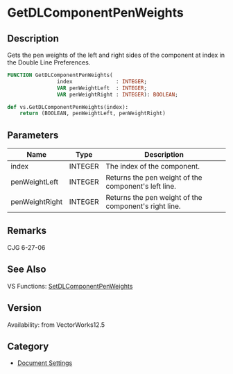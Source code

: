 # GetDLComponentPenWeights

## Description
Gets the pen weights of the left and right sides of the component at index in the Double Line Preferences.

```pascal
FUNCTION GetDLComponentPenWeights(
				index              : INTEGER;
				VAR penWeightLeft  : INTEGER;
				VAR penWeightRight : INTEGER): BOOLEAN;
```

```python
def vs.GetDLComponentPenWeights(index):
    return (BOOLEAN, penWeightLeft, penWeightRight)
```

## Parameters
|Name|Type|Description|
|---|---|---|
|index|INTEGER|The index of the component.|
|penWeightLeft|INTEGER|Returns the pen weight of the component's left line.|
|penWeightRight|INTEGER|Returns the pen weight of the component's right line.|

## Remarks
CJG 6-27-06

## See Also
VS Functions:
[SetDLComponentPenWeights](SetDLComponentPenWeights.md)

## Version
Availability: from VectorWorks12.5

## Category
* [Document Settings](../Categories/Document%20Settings.md)

